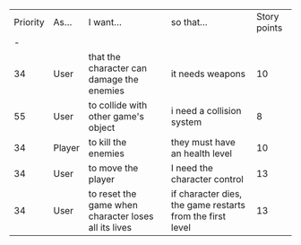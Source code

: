 |          |        |                                                      |                                                           |              | 
|----------|--------|------------------------------------------------------|-----------------------------------------------------------|--------------| 
| Priority | As…    | I want…                                              | so that…                                                  | Story points | 
| -        |        |                                                      |                                                           |              | 
| 34       | User   | that the character can damage the enemies            | it needs weapons                                          | 10           | 
| 55       | User   | to collide with other game's object                  | i need a collision system                                 | 8            | 
| 34       | Player | to kill the enemies                                  | they must have an health level                            | 10           | 
| 34       | User   |  to move the player                                  | I need the character control                              | 13           | 
| 34       | User   | to reset the game when character loses all its lives | if character dies, the game restarts from the first level | 13           | 
